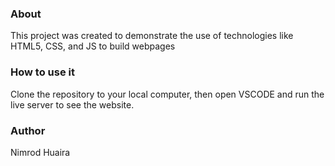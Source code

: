 ### About
This project was created to demonstrate the use of technologies like HTML5, CSS, and JS to build webpages

### How to use it
Clone the repository to your local computer, then open VSCODE and run the live server to see the website.

### Author
Nimrod Huaira
